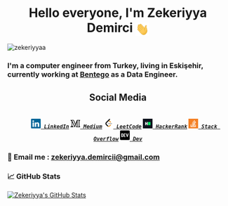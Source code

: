 <h1 align="center">Hello everyone, I'm Zekeriyya Demirci <img src="https://github.com/zekeriyyaa/zekeriyyaa/blob/main/wave.gif" align="center" width="30px" height="30px">  </h1>
<p align="left"> <img src="https://komarev.com/ghpvc/?username=zekeriyyaa" alt="zekeriyyaa" /> </p>

### I'm a computer engineer from Turkey, living in Eskişehir, currently working at [Bentego](https://bentego.com) as a Data Engineer. 

<h2 align="center">Social Media</h2>

<h5 align="center">
  <code>
    <a href="https://www.linkedin.com/in/zekeriyya-demirci-944724160" title="LinkedIn Profile"><img width="22" src="https://github.com/zekeriyyaa/zekeriyyaa/blob/main/images/linkedin.svg"> LinkedIn</a></code>
        <code><a href="https://medium.com/@zekeriyyademirci" title="Medium Profile"><img width="22" src="https://github.com/zekeriyyaa/zekeriyyaa/blob/main/images/medium.svg"> Medium</a></code>
  <code><a href="https://leetcode.com/user6651DW" title="LeetCode Profile"><img width="22" src="https://github.com/zekeriyyaa/zekeriyyaa/blob/main/images/leet_code.png"> LeetCode</a></code>
  <code><a href="https://www.hackerrank.com/zekeriyyademirc1" title="HackerRank Profile"><img width="22" src="https://github.com/zekeriyyaa/zekeriyyaa/blob/main/images/hackerrank.png"> HackerRank</a></code>
  <code><a href="https://stackoverflow.com/users/12538781/zekeriyya-demirci" title="Stack Overflow Profile"><img width="22" src="https://github.com/zekeriyyaa/zekeriyyaa/blob/main/images/stackoverflow.svg"> Stack Overflow</a></code>
        <code><a href="https://dev.to/zekeriyyaa_" title="Dev Community Profile"><img width="22" src="https://github.com/zekeriyyaa/zekeriyyaa/blob/main/images/dev.svg"> Dev</a></code>
<br>




### &#x1F4E8; Email me : zekeriyya.demircii@gmail.com

### &#x1f4c8; GitHub Stats
<a href="https://github.com/zekeriyyaa">
  <img align="center" src="https://github-readme-stats.vercel.app/api?username=zekeriyyaa&show_icons=true&line_height=27&count_private=true&title_color=ffffff&text_color=c9cacc&icon_color=2bbc8a&bg_color=1d1f21" alt="Zekeriyya's GitHub Stats" />
</a>

